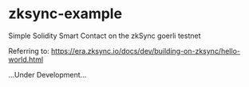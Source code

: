 # zksync-example
Simple Solidity Smart Contact on the zkSync goerli testnet

Referring to: https://era.zksync.io/docs/dev/building-on-zksync/hello-world.html

...Under Development...
